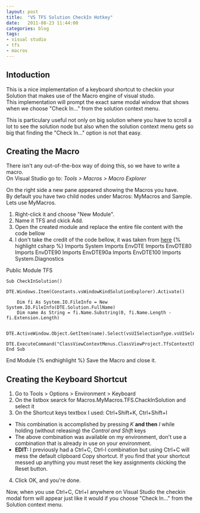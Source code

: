 ```yaml
---
layout: post
title:  "VS TFS Solution CheckIn Hotkey"
date:   2011-08-23 11:44:00
categories: blog
tags:
- visual studio
- tfs
- macros
---
```


## Intoduction
This is a nice implementation of a keyboard shortcut to checkin your Solution that makes use of the Macro engine of visual studo.  
This implementation will prompt the exact same modal window that shows when we choose "Check In..." from the solution context menu.  

This is particulary useful not only on big solution where you have to scroll a lot to see the solution node but also when the solution context menu gets so big that finding the "Check In..." option is not that easy.<br />

## Creating the Macro
There isn't any out-of-the-box way of doing this, so we have to write a macro.  
On Visual Studio go to: *Tools > Macros > Macro Explorer*

On the right side a new pane appeared showing the Macros you have.  
By default you have two child nodes under Macros: MyMacros and Sample.  
Lets use MyMacros.

1. Right-click it and choose "New Module".
2. Name it TFS and ckick Add.
3. Open the created module and replace the entire file content with the code bellow
4. I don't take the credit of the code bellow, it was taken from [here](http://stackoverflow.com/questions/3994906/hotkey-for-tfs-checkin)
{% highlight csharp %}
Imports System
Imports EnvDTE
Imports EnvDTE80
Imports EnvDTE90
Imports EnvDTE90a
Imports EnvDTE100
Imports System.Diagnostics

Public Module TFS

    Sub CheckInSolution()
        DTE.Windows.Item(Constants.vsWindowKindSolutionExplorer).Activate()

        Dim fi As System.IO.FileInfo = New System.IO.FileInfo(DTE.Solution.FullName)
        Dim name As String = fi.Name.Substring(0, fi.Name.Length - fi.Extension.Length)

        DTE.ActiveWindow.Object.GetItem(name).Select(vsUISelectionType.vsUISelectionTypeSelect)
        DTE.ExecuteCommand("ClassViewContextMenus.ClassViewProject.TfsContextCheckIn")
    End Sub

End Module
{% endhighlight %}
Save the Macro and close it.

## Creating the Keyboard Shortcut

1. Go to Tools &gt; Options &gt; Environment &gt; Keyboard
2. On the listbox searck for Macros.MyMacros.TFS.ChackInSolution and select it
3. On the Shortcut keys textbox I used: Ctrl+Shift+K, Ctrl+Shift+I
  * This combination is accomplished by pressing *K* **and then** *I* while holding (without releasing) the *Control and Shift* keys
  * The above combination was available on my environment, don't use a combination that is already in use on your environment.
  * **EDIT:** I previously had a Ctrl+C, Ctrl-I combination but using Ctrl+C will mess the default clipboard Copy shortcut. If you find that your shortcut messed up anything you must reset the key assignments ckicking the Reset button.
4. Click OK, and you're done.

Now, when you use Ctrl+C, Ctrl+I anywhere on Visual Studio the checkin modal form will appear just like it would if you choose "Check In..." from the Solution context menu.